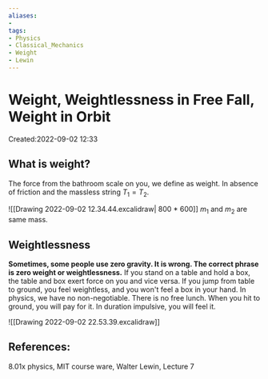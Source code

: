 ```yaml
---
aliases: 
- 
tags:
- Physics
- Classical_Mechanics
- Weight
- Lewin
---
```


# Weight, Weightlessness in Free Fall, Weight in Orbit
Created:2022-09-02 12:33
## What is weight?
 The force from the bathroom scale on you, we define as weight. In absence of friction and the massless string $T_{1}=T_{2}$.  
 
 ![[Drawing 2022-09-02 12.34.44.excalidraw| 800 * 600]]
$m_1$ and $m_2$ are same mass.

## Weightlessness
**Sometimes, some people use zero gravity. It is wrong. The correct phrase is zero weight or weightlessness.** If you stand on a table and hold a box, the table and box exert force on you and vice versa. If you jump from table to ground, you feel weightless, and you won't feel a box in your hand. In physics, we have no non-negotiable. There is no free lunch. When you hit to ground, you will pay for it. In duration impulsive, you will feel it.

![[Drawing 2022-09-02 22.53.39.excalidraw]]




## References:
8.01x physics, MIT course ware, Walter Lewin, Lecture 7

